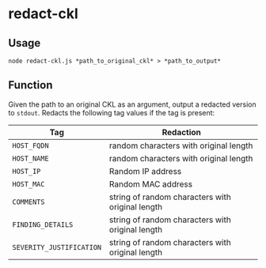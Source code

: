 # redact-ckl

## Usage

```
node redact-ckl.js *path_to_original_ckl* > *path_to_output*
```

## Function

Given the path to an original CKL as an argument, output a redacted version to `stdout`. Redacts the following tag values if the tag is present:

| Tag      | Redaction |
| ----------- | ----------- |
`HOST_FQDN`| random characters with original length
`HOST_NAME`| random characters with original length
`HOST_IP` | Random IP address
`HOST_MAC` | Random MAC address
`COMMENTS` | string of random characters with original length
`FINDING_DETAILS` | string of random characters with original length
`SEVERITY_JUSTIFICATION` | string of random characters with original length
